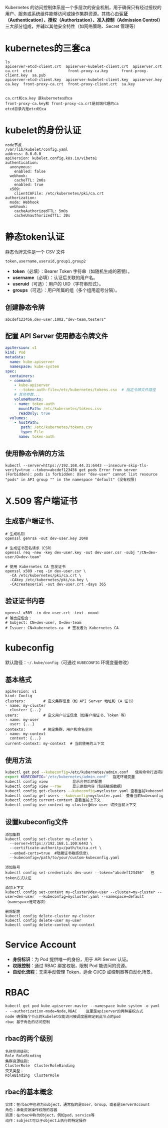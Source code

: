 []()Kubernetes 的访问控制体系是一个多层次的安全机制，用于确保只有经过授权的用户、服务或系统组件能够访问或操作集群资源。其核心由 ​**​认证（Authentication）、授权（Authorization）、准入控制（Admission Control）​**​ 三大部分组成，并辅以其他安全特性（如网络策略、Secret 管理等）
# kubernetes的三套ca
```shell
ls
apiserver-etcd-client.crt  apiserver-kubelet-client.crt  apiserver.crt  ca.crt  etcd                front-proxy-ca.key      front-proxy-client.key  sa.pub
apiserver-etcd-client.key  apiserver-kubelet-client.key  apiserver.key  ca.key  front-proxy-ca.crt  front-proxy-client.crt  sa.key


ca.crt和ca.key 是kubernetes的ca
front-proxy-ca.key和 front-proxy-ca.crt是前端代理的ca
etcd目录内是etcd的ca
```
 # kubelet的身份认证
```shell
node节点
/var/lib/kubelet/config.yaml 
address: 0.0.0.0
apiVersion: kubelet.config.k8s.io/v1beta1
authentication:
  anonymous:
    enabled: false
  webhook:
    cacheTTL: 2m0s
    enabled: true
  x509:
    clientCAFile: /etc/kubernetes/pki/ca.crt
authorization:
  mode: Webhook
  webhook:
    cacheAuthorizedTTL: 5m0s
    cacheUnauthorizedTTL: 30s
```

# 静态token认证
静态令牌文件是一个 CSV 文件

```csv
token,username,useruid,group1,group2
```
- ​**​token​**​（必填）：Bearer Token 字符串（如随机生成的密钥）。
- ​**​username​**​（必填）：认证后关联的用户名。
- ​**​useruid​**​（可选）：用户的 UID（字符串形式）。
- ​**​groups​**​（可选）：用户所属的组（多个组用逗号分隔）。
## 创建静态令牌
```
abcdef123456,dev-user,1002,"dev-team,testers"
```
##  **配置 API Server 使用静态令牌文件​**
```yaml
apiVersion: v1
kind: Pod
metadata:
  name: kube-apiserver
  namespace: kube-system
spec:
  containers:
  - command:
    - kube-apiserver
    - --token-auth-file=/etc/kubernetes/tokens.csv  # 指定令牌文件路径
    # 其他参数...
    volumeMounts:
    - name: token-auth
      mountPath: /etc/kubernetes/tokens.csv
      readOnly: true
  volumes:
	- hostPath:
	   path: /etc/kubernetes/tokens.csv
	   type: File
	  name: token-auth
```
## 使用静态令牌的方法
```shell
kubectl --server=https://192.168.44.31:6443 --insecure-skip-tls-verify=true --token=abcdef123456 get pods Error from server (Forbidden): pods is forbidden: User "dev-user" cannot list resource "pods" in API group "" in the namespace "default" (没有权限)
```
# ​**​X.509 客户端证书**
## **生成客户端证书​、**
```
# 生成私钥
openssl genrsa -out dev-user.key 2048

# 生成证书签名请求（CSR）
openssl req -new -key dev-user.key -out dev-user.csr -subj "/CN=dev-user/O=dev-team"

# 使用 Kubernetes CA 签发证书
openssl x509 -req -in dev-user.csr \
  -CA /etc/kubernetes/pki/ca.crt \
  -CAkey /etc/kubernetes/pki/ca.key \
  -CAcreateserial -out dev-user.crt -days 365
```
## **验证证书内容​**
```
openssl x509 -in dev-user.crt -text -noout
# 输出应包含：
# Subject: CN=dev-user, O=dev-team
# Issuer: CN=kubernetes-ca  # 签发者为 Kubernetes CA
```
# kubeconfig
默认路径：`~/.kube/config`（可通过 `KUBECONFIG` 环境变量修改）
## 基本格式
```
apiVersion: v1
kind: Config
clusters:        # 定义集群信息（如 API Server 地址和 CA 证书）
- name: my-cluster
  cluster: {...}
users:           # 定义用户认证信息（如客户端证书、Token 等）
- name: my-user
  user: {...}
contexts:        # 绑定集群、用户和命名空间
- name: my-context
  context: {...}
current-context: my-context  # 当前使用的上下文
```
## 使用方法
```bash
kubectl get pod --kubeconfig=/etc/kubernetes/admin.conf   使用命令行选项指定config文件
export KUBECONFIG='/etc/kubernetes/admin.conf'  指定环境变量
kubectl config view           显示合并后的配置
kubectl config view --raw     显示原始内容（包括敏感数据）
kubectl config get-clusters --kubeconfig=mycluster.yaml 查看当前kubeconfig中有多少集群
kubectl config get-users --kubeconfig=mycluster.yaml  查看当前kubeconfig中有多少用户
kubectl config current-context 查看当前上下文
kubectl config use-context my-cluster@dev-user 切换当前上下文
```
## 设置kubeconfig文件
```
添加集群
kubectl config set-cluster my-cluster \
  --server=https://192.168.1.100:6443 \
  --certificate-authority=/path/to/ca.crt \
  --embed-certs=true  #隐藏证书敏感信息\
  --kubeconfig=/path/to/your/custom-kubeconfig.yaml
```
```
添加账号
kubectl config set-credentials dev-user --token="abcdef123456"   已token方式认证
```
```
添加上下文
kubectl config set-context my-cluster@dev-user --cluster=my-cluster --user=dev-user  --kubeconfig=mycluster.yaml --namespace=default（namespace是可选项）
```
```shell
删除配置
kubectl config delete-cluster my-cluster
kubectl config delete-user my-user
kubectl config delete-context my-context
```
# Service Account
- ​**​身份标识​**​：为 Pod 提供唯一的身份，用于 API Server 认证。
- ​**​权限控制​**​：通过 RBAC 绑定权限，限制 Pod 能访问的资源。
- ​**​自动化流程​**​：无需手动管理 Token，适合 CI/CD 或控制器等自动化场景。
# RBAC
```
kubectl get pod kube-apiserver-master --namespace kube-system -o yaml
- --authorization-mode=Node,RBAC    这里是apiserver的两种鉴权方式
node 确保每个节点的kubelet仅能访问被调度器绑定到此节点的pod
rbac 基于角色的访问控制
```
## rbac的两个级别
```
名称空间级别:
Role RoleBinding
集群资源级别:
ClusterRole  ClusterRoleBinding
交叉类型：
RoleBinding  ClusterRole
```
## rbac的基本概念
```
实体：在rbac中也称为subject，通常指的是User，Group，或者是ServerAccount
角色：承载资源操作权限的容器
资源：在rbac中称为Object，例如pod，service等
动作：subject可以于object上执行的特定操作
```